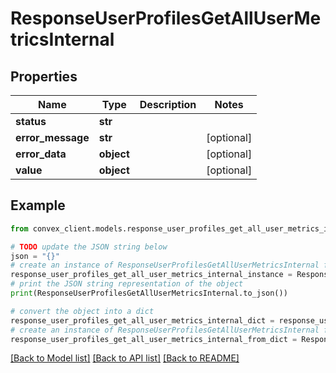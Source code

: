 # ResponseUserProfilesGetAllUserMetricsInternal


## Properties

Name | Type | Description | Notes
------------ | ------------- | ------------- | -------------
**status** | **str** |  | 
**error_message** | **str** |  | [optional] 
**error_data** | **object** |  | [optional] 
**value** | **object** |  | [optional] 

## Example

```python
from convex_client.models.response_user_profiles_get_all_user_metrics_internal import ResponseUserProfilesGetAllUserMetricsInternal

# TODO update the JSON string below
json = "{}"
# create an instance of ResponseUserProfilesGetAllUserMetricsInternal from a JSON string
response_user_profiles_get_all_user_metrics_internal_instance = ResponseUserProfilesGetAllUserMetricsInternal.from_json(json)
# print the JSON string representation of the object
print(ResponseUserProfilesGetAllUserMetricsInternal.to_json())

# convert the object into a dict
response_user_profiles_get_all_user_metrics_internal_dict = response_user_profiles_get_all_user_metrics_internal_instance.to_dict()
# create an instance of ResponseUserProfilesGetAllUserMetricsInternal from a dict
response_user_profiles_get_all_user_metrics_internal_from_dict = ResponseUserProfilesGetAllUserMetricsInternal.from_dict(response_user_profiles_get_all_user_metrics_internal_dict)
```
[[Back to Model list]](../README.md#documentation-for-models) [[Back to API list]](../README.md#documentation-for-api-endpoints) [[Back to README]](../README.md)


